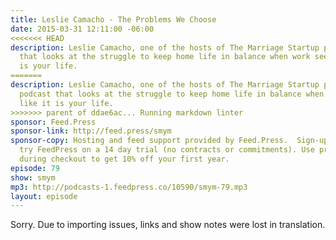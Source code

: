 ```yaml
---
title: Leslie Camacho - The Problems We Choose
date: 2015-03-31 12:11:00 -06:00
<<<<<<< HEAD
description: Leslie Camacho, one of the hosts of The Marriage Startup podcast -a podcast
  that looks at the struggle to keep home life in balance when work seems like it
  is your life.
=======
description: Leslie Camacho, one of the hosts of The Marriage Startup podcast - a
  podcast that looks at the struggle to keep home life in balance when work seems
  like it is your life.
>>>>>>> parent of ddae6ac... Running markdown linter
sponsor: Feed.Press
sponsor-link: http://feed.press/smym
sponsor-copy: Hosting and feed support provided by Feed.Press.  Sign-up today and
  try FeedPress on a 14 day trial (no contracts or commitments). Use promo code "smym"
  during checkout to get 10% off your first year.
episode: 79
show: smym
mp3: http://podcasts-1.feedpress.co/10590/smym-79.mp3
layout: episode
---
```


Sorry. Due to importing issues, links and show notes were lost in translation.
